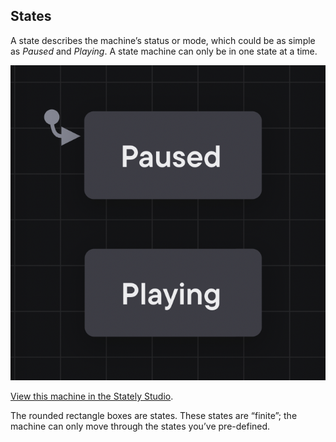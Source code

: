 ## States

A state describes the machine’s status or mode, which could be as simple as *Paused* and *Playing*. A state machine can only be in one state at a time.

![Video player state machine with an initial Paused state and a Playing state.](states-2022-10-24-small.png)

[View this machine in the Stately Studio](https://stately.ai/registry/editor/e13bef2b-bb13-4465-96ac-0bc25340688e?machineId=741f69fd-7f01-4932-9407-6871e225bb6d).

The rounded rectangle boxes are states. These states are “finite”; the machine can only move through the states you’ve pre-defined.
